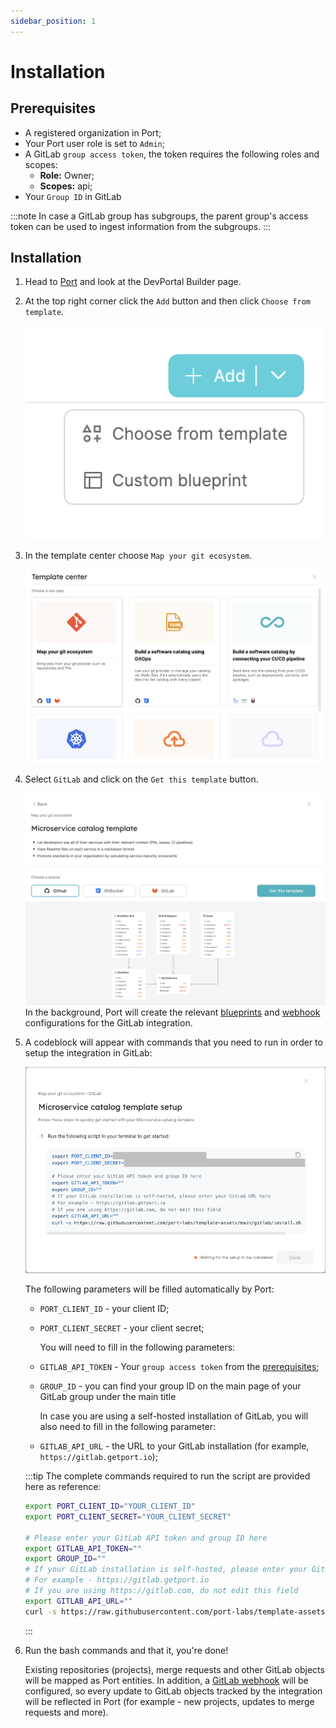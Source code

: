 ```yaml
---
sidebar_position: 1
---
```


# Installation

## Prerequisites

- A registered organization in Port;
- Your Port user role is set to `Admin`;
- A GitLab `group access token`, the token requires the following roles and scopes:
  - **Role:** Owner;
  - **Scopes:** api;
- Your `Group ID` in GitLab

:::note
In case a GitLab group has subgroups, the parent group's access token can be used to ingest information from the subgroups.
:::

## Installation

1. Head to [Port](https://app.getport.io/dev-portal) and look at the DevPortal Builder page.
2. At the top right corner click the `Add` button and then click `Choose from template`.

   ![Choose From Template](../../../../../static/img/build-your-software-catalog/sync-data-to-catalog/gitlab/choose-from-template-button.png)

3. In the template center choose `Map your git ecosystem`.

   ![Choose a use case](../../../../../static/img/build-your-software-catalog/sync-data-to-catalog/gitlab/template-center.png)

4. Select `GitLab` and click on the `Get this template` button.

   ![Get this template](../../../../../static/img/build-your-software-catalog/sync-data-to-catalog/gitlab/get-this-template.png)
   In the background, Port will create the relevant [blueprints](../../../define-your-data-model/setup-blueprint/setup-blueprint.md) and [webhook](../../webhook/webhook.md) configurations for the GitLab integration.

5. A codeblock will appear with commands that you need to run in order to setup the integration in GitLab:

   ![Script run commands](../../../../../static/img/build-your-software-catalog/sync-data-to-catalog/gitlab/gitlab-script-step.png)

   The following parameters will be filled automatically by Port:

   - `PORT_CLIENT_ID` - your client ID;
   - `PORT_CLIENT_SECRET` - your client secret;

     You will need to fill in the following parameters:

   - `GITLAB_API_TOKEN` - Your `group access token` from the [prerequisites](#prerequisites);
   - `GROUP_ID` - you can find your group ID on the main page of your GitLab group under the main title

     In case you are using a self-hosted installation of GitLab, you will also need to fill in the following parameter:

   - `GITLAB_API_URL` - the URL to your GitLab installation (for example, `https://gitlab.getport.io`);

   :::tip
   The complete commands required to run the script are provided here as reference:

   ```bash showLineNumbers
   export PORT_CLIENT_ID="YOUR_CLIENT_ID"
   export PORT_CLIENT_SECRET="YOUR_CLIENT_SECRET"

   # Please enter your GitLab API token and group ID here
   export GITLAB_API_TOKEN=""
   export GROUP_ID=""
   # If your GitLab installation is self-hosted, please enter your GitLab URL here
   # For example - https://gitlab.getport.io
   # If you are using https://gitlab.com, do not edit this field
   export GITLAB_API_URL=""
   curl -s https://raw.githubusercontent.com/port-labs/template-assets/main/gitlab/install.sh | bash
   ```

   :::

6. Run the bash commands and that it, you're done!

   Existing repositories (projects), merge requests and other GitLab objects will be mapped as Port entities. In addition, a [GitLab webhook](https://docs.gitlab.com/ee/user/project/integrations/webhooks.html) will be configured, so every update to GitLab objects tracked by the integration will be reflected in Port (for example - new projects, updates to merge requests and more).
